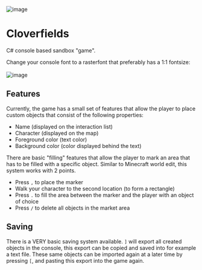 ![image](https://user-images.githubusercontent.com/42808385/140091995-cb36ff20-a8fa-4071-bee6-0bf7780be79e.png)
# Cloverfields

C# console based sandbox "game".

Change your console font to a rasterfont that preferably has a 1:1 fontsize:<br><br>
![image](https://user-images.githubusercontent.com/42808385/140091774-a5fd2674-59fc-4255-b05b-ce414fd5070e.png)

## Features
Currently, the game has a small set of features that allow the player to place custom objects that consist of the following properties:
- Name (displayed on the interaction list)
- Character (displayed on the map)
- Foreground color (text color)
- Background color (color displayed behind the text)


There are basic "filling" features that allow the player to mark an area that has to be filled with a specific object.
Similar to Minecraft world edit, this system works with 2 points.
- Press `,` to place the marker
- Walk your character to the second location (to form a rectangle)
- Press `.` to fill the area between the marker and the player with an object of choice
- Press `/` to delete all objects in the market area

## Saving
There is a VERY basic saving system available. `]` will export all created objects in the console, this export can be copied and saved into for example a text file. These same objects can be imported again at a later time by pressing `[`, and pasting this export into the game again.
